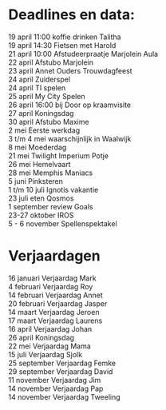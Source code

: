# Deadlines en data:
19 april 11:00 koffie drinken Talitha \
19 april 14:30 Fietsen met Harold \
21 april 10:00 Afstudeerpraatje Marjolein Aula \
22 april Afstubo Marjolein \
23 april Annet Ouders Trouwdagfeest \
24 april Zuiderspel \
24 april TI spelen \
25 april My City Spelen \
26 april 16:00 bij Door op kraamvisite \
27 april Koningsdag \
30 april Afstubo Maxime \
2 mei Eerste werkdag \
3 t/m 4 mei waarschijnlijk in Waalwijk \
8 mei Moederdag \
21 mei Twilight Imperium Potje \
26 mei Hemelvaart \
28 mei Memphis Maniacs \
5 juni Pinksteren \
1 t/m 10 juli Ignotis vakantie \
23 juli eten Qosmos \
1 september review Goals \
23-27 oktober IROS \
5 - 6 november Spellenspektakel 


# Verjaardagen
16 januari Verjaardag Mark \
4  februari Verjaardag Roy \
14 februari Verjaardag Annet \
20 februari Verjaardag Jasper \
14 maart Verjaardag Jeroen \
17 maart Verjaardag Laurens \
16 april Verjaardag Johan \
26 april Koningsdag \
22 mei Verjaardag Mama \
15 juli Verjaardag Sjolk \
25 september Verjaardag Femke \
29 september Verjaardag David \
11 november Verjaardag Jim \
14 november Verjaardag Pap \
14 november Verjaardag Tweeling
